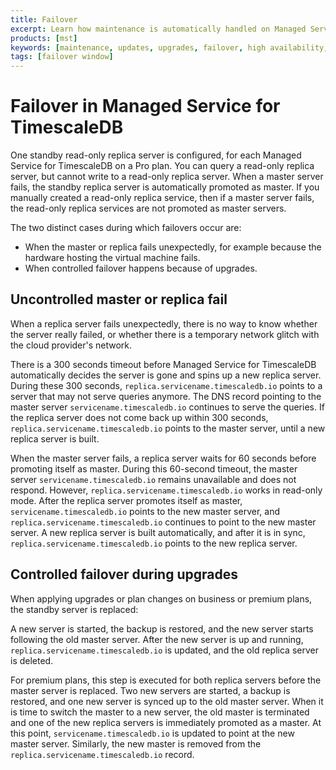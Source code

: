 ```yaml
---
title: Failover
excerpt: Learn how maintenance is automatically handled on Managed Service for TimescaleDB
products: [mst]
keywords: [maintenance, updates, upgrades, failover, high availability, replica]
tags: [failover window]
---
```



# Failover in Managed Service for TimescaleDB

One standby read-only replica server is configured, for each Managed Service for
TimescaleDB on a Pro plan. You can query a read-only replica server, but cannot
write to a read-only replica server. When a master server fails, the standby replica
server is automatically promoted as master. If you manually created a read-only
replica service, then if a master server fails, the read-only replica services
are not promoted as master servers.

The two distinct cases during which failovers occur are:

*   When the master or replica fails unexpectedly, for example because the hardware hosting the
    virtual machine fails.
*   When controlled failover happens because of upgrades.

## Uncontrolled master or replica fail

When a replica server fails unexpectedly, there is no way to know
whether the server really failed, or whether there is a temporary network
glitch with the cloud provider's network.

There is a 300 seconds timeout before Managed Service for TimescaleDB
automatically decides the server is gone and spins up a new replica server.
During these 300 seconds, `replica.servicename.timescaledb.io` points to a
server that may not serve queries anymore. The DNS record pointing to the master
server `servicename.timescaledb.io` continues to serve the queries. If the replica
server does not come back up within 300 seconds,
`replica.servicename.timescaledb.io` points to the master server, until a new
replica server is built.

When the master server fails, a replica server waits for 60 seconds before
promoting itself as master. During this 60-second timeout, the master server
`servicename.timescaledb.io` remains unavailable and does not respond. However,
`replica.servicename.timescaledb.io` works in read-only mode. After the replica
server promotes itself as master, `servicename.timescaledb.io` points to the new
master server, and `replica.servicename.timescaledb.io` continues to point to
the new master server. A new replica server is built automatically, and after it
is in sync, `replica.servicename.timescaledb.io` points to the new replica
server.

## Controlled failover during upgrades

When applying upgrades or plan changes on business or premium plans, the standby
server is replaced:

A new server is started, the backup is restored, and the new server starts
following the old master server. After the new server is up and running,
`replica.servicename.timescaledb.io` is updated, and the old replica server is
deleted.

For premium plans, this step is executed for both replica servers before the master
server is replaced. Two new servers are started, a backup is restored, and one new
server is synced up to the old master server. When it is time to switch the master
to a new server, the old master is terminated and one of the new replica servers
is immediately promoted as a master. At this point, `servicename.timescaledb.io`
is updated to point at the new master server. Similarly, the new master is
removed from the `replica.servicename.timescaledb.io` record.
